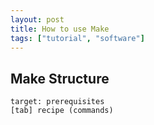 ```yaml
---
layout: post
title: How to use Make
tags: ["tutorial", "software"]
---
```


## Make Structure

```
target: prerequisites
[tab] recipe (commands)
```

